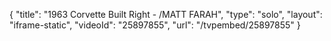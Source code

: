 {
    "title": "1963 Corvette Built Right - \/MATT FARAH",
    "type": "solo",
    "layout": "iframe-static",
    "videoId": "25897855",
    "url": "\/tvpembed\/25897855"
}